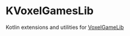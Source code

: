 # KVoxelGamesLib
Kotlin extensions and utilities for [VoxelGameLib](https://github.com/VoxelGamesLib/VoxelGamesLibv2)